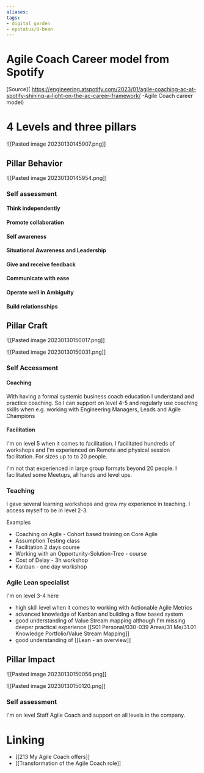 ```yaml
---
aliases: 
tags: 
- digital_garden
- epstatus/0-bean
---
```

# Agile Coach Career model from Spotify

[Source]( https://engineering.atspotify.com/2023/01/agile-coaching-ac-at-spotify-shining-a-light-on-the-ac-career-framework/ -Agile Coach career model)

# 4 Levels and three pillars
![[Pasted image 20230130145907.png]]


## Pillar Behavior
![[Pasted image 20230130145954.png]]

### Self assessment
#### Think independently

#### Promote collaboration

#### Self awareness

#### Situational Awareness and Leadership

#### Give and receive feedback

#### Communicate with ease

#### Operate well in Ambiguity

#### Build relationsships


## Pillar Craft
![[Pasted image 20230130150017.png]]


![[Pasted image 20230130150031.png]]

### Self Accessment
#### Coaching
With having a formal systemic business coach education I understand and practice coaching. So I can support on level 4-5 and regularly use coaching skills when e.g. working with Engineering Managers, Leads and Agile Champions

#### Facilitation
I'm on level 5 when it comes to facilitation. I facilitated hundreds of workshops and I'm experienced on Remote and physical session facilitation. For sizes up to to 20 people.

I'm not that experienced in large group formats beyond 20 people. I facilitated some Meetups, all hands and level ups.

### Teaching
I gave several learning workshops and grew my experience in teaching. I access myself to be in level 2-3. 

Examples
+ Coaching on Agile - Cohort based training on Core Agile
+ Assumption Testing class
+ Facilitation 2 days course
+ Working with an Opportunity-Solution-Tree - course
+ Cost of Delay - 3h workshop
+ Kanban - one day workshop

### Agile Lean specialist
I'm on level 3-4 here
+ high skill level when it comes to working with Actionable Agile Metrics
+ advanced knowledge of Kanban and building a flow based system
+ good understanding of Value Stream mapping although I'm missing deeper practical experience [[S01 Personal/030-039 Areas/31 Me/31.01 Knowledge Portfolio/Value Stream Mapping]]
+ good understanding of [[Lean - an overview]]

## Pillar Impact
![[Pasted image 20230130150056.png]]

![[Pasted image 20230130150120.png]]

### Self assessment
I'm on level Staff Agile Coach and support on all levels in the company. 

# Linking
+ [[213 My Agile Coach offers]]
+ [[Transformation of the Agile Coach role]]